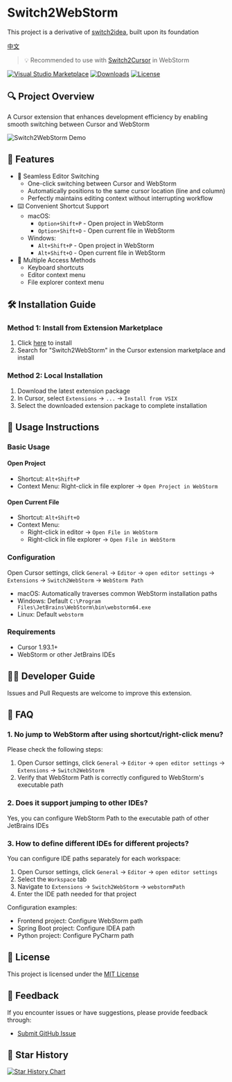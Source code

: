 # Switch2WebStorm

This project is a derivative of [switch2idea](https://github.com/qczone/switch2idea), built upon its foundation

[中文](README_zh.md)

> 💡 Recommended to use with [Switch2Cursor](https://github.com/qczone/switch2cursor) in WebStorm

[![Visual Studio Marketplace](https://img.shields.io/visual-studio-marketplace/v/jayep.switch2webstorm?label=VS%20Marketplace&style=for-the-badge&logo=visual-studio-code)](https://marketplace.visualstudio.com/items?itemName=jayep.switch2webstorm)
[![Downloads](https://img.shields.io/visual-studio-marketplace/d/jayep.switch2webstorm?style=for-the-badge&logo=visual-studio-code)](https://marketplace.visualstudio.com/items?itemName=jayep.switch2webstorm)
[![License](https://img.shields.io/badge/license-MIT-blue.svg?style=for-the-badge)](LICENSE)

## 🔍 Project Overview

A Cursor extension that enhances development efficiency by enabling smooth switching between Cursor and WebStorm

![Switch2WebStorm Demo](images/switch-show.gif)

## 🌟 Features

- 🚀 Seamless Editor Switching
  - One-click switching between Cursor and WebStorm
  - Automatically positions to the same cursor location (line and column)
  - Perfectly maintains editing context without interrupting workflow
- ⌨️ Convenient Shortcut Support
  - macOS:
    - `Option+Shift+P` - Open project in WebStorm
    - `Option+Shift+O` - Open current file in WebStorm
  - Windows:
    - `Alt+Shift+P` - Open project in WebStorm
    - `Alt+Shift+O` - Open current file in WebStorm
- 🔧 Multiple Access Methods
  - Keyboard shortcuts
  - Editor context menu
  - File explorer context menu

## 🛠️ Installation Guide

### Method 1: Install from Extension Marketplace

1. Click [here](https://marketplace.visualstudio.com/items?itemName=jayep.switch2webstorm) to install
2. Search for "Switch2WebStorm" in the Cursor extension marketplace and install

### Method 2: Local Installation

1. Download the latest extension package
2. In Cursor, select `Extensions` → `...` → `Install from VSIX`
3. Select the downloaded extension package to complete installation

## 🚀 Usage Instructions

### Basic Usage

#### Open Project

- Shortcut: `Alt+Shift+P`
- Context Menu: Right-click in file explorer → `Open Project in WebStorm`

#### Open Current File

- Shortcut: `Alt+Shift+O`
- Context Menu:
  - Right-click in editor → `Open File in WebStorm`
  - Right-click in file explorer → `Open File in WebStorm`

### Configuration

Open Cursor settings, click `General` → `Editor` → `open editor settings` → `Extensions` → `Switch2WebStorm` → `WebStorm Path`

- macOS: Automatically traverses common WebStorm installation paths
- Windows: Default `C:\Program Files\JetBrains\WebStorm\bin\webstorm64.exe`
- Linux: Default `webstorm`

### Requirements

- Cursor 1.93.1+
- WebStorm or other JetBrains IDEs

## 🧑‍💻 Developer Guide

Issues and Pull Requests are welcome to improve this extension.

## 🙋 FAQ

### 1. No jump to WebStorm after using shortcut/right-click menu?

Please check the following steps:

1. Open Cursor settings, click `General` → `Editor` → `open editor settings` → `Extensions` → `Switch2WebStorm`
2. Verify that WebStorm Path is correctly configured to WebStorm's executable path

### 2. Does it support jumping to other IDEs?

Yes, you can configure WebStorm Path to the executable path of other JetBrains IDEs

### 3. How to define different IDEs for different projects?

You can configure IDE paths separately for each workspace:

1. Open Cursor settings, click `General` → `Editor` → `open editor settings`
2. Select the `Workspace` tab
3. Navigate to `Extensions` → `Switch2WebStorm` → `webstormPath`
4. Enter the IDE path needed for that project

Configuration examples:

- Frontend project: Configure WebStorm path
- Spring Boot project: Configure IDEA path
- Python project: Configure PyCharm path

## 📄 License

This project is licensed under the [MIT License](LICENSE)

## 📮 Feedback

If you encounter issues or have suggestions, please provide feedback through:

- [Submit GitHub Issue](https://github.com/jayep/switch2webstorm/issues) 

## 🌟 Star History

[![Star History Chart](https://api.star-history.com/svg?repos=jayep/switch2webstorm&type=Date)](https://star-history.com/#jayep/switch2webstorm&Date)